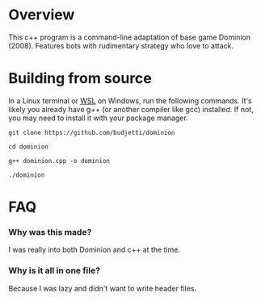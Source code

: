 # Overview
This c++ program is a command-line adaptation of base game Dominion (2008). Features bots with rudimentary strategy who love to attack.

# Building from source
In a Linux terminal or [WSL](https://learn.microsoft.com/en-us/windows/wsl/install) on Windows, run the following commands. It's likely you already have g++ (or another compiler like gcc) installed. If not, you may need to install it with your package manager.

`git clone https://github.com/budjetti/dominion`

`cd dominion`

`g++ dominion.cpp -o dominion`

`./dominion`

# FAQ
### Why was this made?
I was really into both Dominion and c++ at the time.
### Why is it all in one file?
Because I was lazy and didn't want to write header files.
